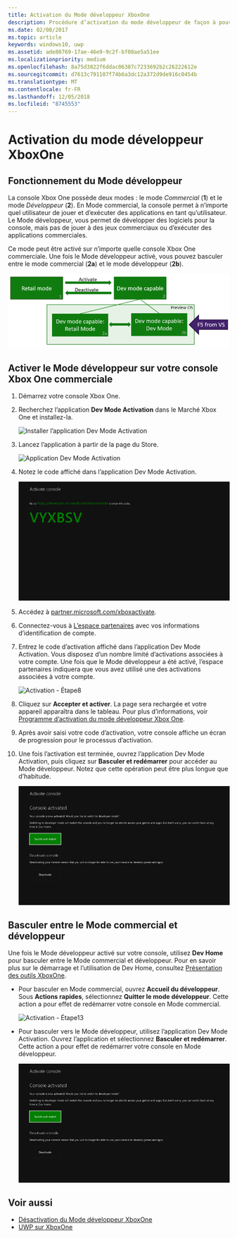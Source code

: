 ```yaml
---
title: Activation du Mode développeur XboxOne
description: Procédure d’activation du mode développeur de façon à pouvoir basculer du mode commercial vers le mode développeur et inversement.
ms.date: 02/08/2017
ms.topic: article
keywords: windows10, uwp
ms.assetid: ade80769-17ae-46e9-9c2f-bf08ae5a51ee
ms.localizationpriority: medium
ms.openlocfilehash: 8a75d3822f6ddac06387c7233692b2c26222612e
ms.sourcegitcommit: d7613c791107f74b6a3dc12a372d9de916c0454b
ms.translationtype: MT
ms.contentlocale: fr-FR
ms.lasthandoff: 12/05/2018
ms.locfileid: "8745553"
---
```

# <a name="xbox-one-developer-mode-activation"></a>Activation du mode développeur XboxOne

## <a name="how-developer-mode-works"></a>Fonctionnement du Mode développeur
La console Xbox One possède deux modes : le mode *Commercial* (**1**) et le mode *Développeur* (**2**). En Mode commercial, la console permet à n’importe quel utilisateur de jouer et d’exécuter des applications en tant qu’utilisateur. Le Mode développeur, vous permet de développer des logiciels pour la console, mais pas de jouer à des jeux commerciaux ou d’exécuter des applications commerciales.

Ce mode peut être activé sur n’importe quelle console Xbox One commerciale. Une fois le Mode développeur activé, vous pouvez basculer entre le mode commercial (**2a**) et le mode développeur (**2b**).

![Modes XboxOne](images/dev-mode-flow.png)

## <a name="activate-developer-mode-on-your-retail-xbox-one-console"></a>Activer le Mode développeur sur votre console Xbox One commerciale

1.  Démarrez votre console Xbox One.

2.  Recherchez l’application **Dev Mode Activation** dans le Marché Xbox One et installez-la.

    ![Installer l’application Dev Mode Activation](images/devkit-activation-1.png)

3.  Lancez l’application à partir de la page du Store.

    ![Application Dev Mode Activation](images/devkit-activation-2.png)

4.  Notez le code affiché dans l’application Dev Mode Activation.

    ![Activation - Étape5](images/activation-step-5.png)  
    
5.  Accédez à [partner.microsoft.com/xboxactivate](https://partner.microsoft.com/xboxactivate).

6.  Connectez-vous à [L’espace partenaires](https://partner.microsoft.com/dashboard) avec vos informations d’identification de compte.

7.  Entrez le code d’activation affiché dans l’application Dev Mode Activation. Vous disposez d’un nombre limité d’activations associées à votre compte. Une fois que le Mode développeur a été activé, l’espace partenaires indiquera que vous avez utilisé une des activations associées à votre compte.

    ![Activation - Étape8](images/activation-step-8-rs2.png)    
    
8.  Cliquez sur **Accepter et activer**. La page sera rechargée et votre appareil apparaîtra dans le tableau. Pour plus d’informations, voir [Programme d’activation du mode développeur Xbox One](http://go.microsoft.com/fwlink/p/?LinkId=760399).

9.  Après avoir saisi votre code d’activation, votre console affiche un écran de progression pour le processus d’activation.  
    
10. Une fois l’activation est terminée, ouvrez l’application Dev Mode Activation, puis cliquez sur **Basculer et redémarrer** pour accéder au Mode développeur. Notez que cette opération peut être plus longue que d’habitude.

    ![Activation - Étape12](images/activation-step-12.png)   

## <a name="switch-between-retail-and-developer-mode"></a>Basculer entre le Mode commercial et développeur
Une fois le Mode développeur activé sur votre console, utilisez **Dev Home** pour basculer entre le Mode commercial et développeur. Pour en savoir plus sur le démarrage et l’utilisation de Dev Home, consultez [Présentation des outils XboxOne](introduction-to-xbox-tools.md).

* Pour basculer en Mode commercial, ouvrez **Accueil du développeur**. Sous **Actions rapides**, sélectionnez **Quitter le mode développeur**. Cette action a pour effet de redémarrer votre console en Mode commercial.    

  ![Activation - Étape13](images/activation-step-13-rs4.png)  
  
* Pour basculer vers le Mode développeur, utilisez l’application Dev Mode Activation. Ouvrez l’application et sélectionnez **Basculer et redémarrer**. Cette action a pour effet de redémarrer votre console en Mode développeur.  

  ![Activation - Étape14](images/activation-step-12.png)  

## <a name="see-also"></a>Voir aussi
- [Désactivation du Mode développeur XboxOne](devkit-deactivation.md)
- [UWP sur XboxOne](index.md)
